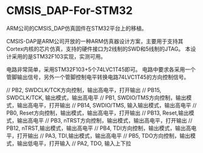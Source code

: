 # CMSIS_DAP-For-STM32
ARM公司的CMSIS_DAP仿真固件在STM32平台上的移植。

CMSIS-DAP是ARM公司开放的一种ARM仿真器设计方案，主要用于支持其Cortex内核的芯片仿真，支持的硬件接口为2线制的SWD和5线制的JTAG。
本设计采用的是STM32F103实现，实测可用。

电路非常简单，采用STM32F103+5个74LVC1T45即可。
电路中要求各采用一个管脚输出信号，另外一个管脚控制电平转换电路74LVC1T45的方向控制信号。

// PB2, SWDCLK/TCK方向控制，输出高电平，打开输出
// PB15, SWDCLK/TCK, 输出模式，输出高电平
// PB1, SWDIO/TMS方向控制，输出模式，输出高电平，打开输出
// PB14, SWDIO/TMS, 输入输出模式，输出高电平
// PB0, Reset方向控制，输出模式，输出高电平，打开输出
// PB13, Reset,输出模式，输出高电平
// PB3, nTRST方向控制，输出模式，输出高电平，打开输出
 // PB12, nTRST,输出模式，输出高电平
// PB4, TDI方向控制，输出模式，输出高电平，打开输出
// PA3, TDI,输出模式，输出高电平
// PB5, TDO方向控制，输出模式，输出低电平，打开输入
// PA2, TDO, 输入上下拉
